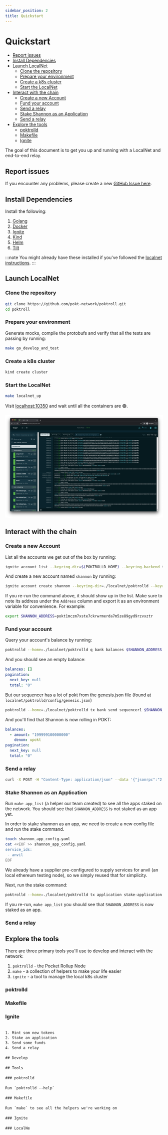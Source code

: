 ```yaml
---
sidebar_position: 2
title: Quickstart
---
```


# Quickstart <!-- omit in toc -->

- [Report issues](#report-issues)
- [Install Dependencies](#install-dependencies)
- [Launch LocalNet](#launch-localnet)
  - [Clone the repository](#clone-the-repository)
  - [Prepare your environment](#prepare-your-environment)
  - [Create a k8s cluster](#create-a-k8s-cluster)
  - [Start the LocalNet](#start-the-localnet)
- [Interact with the chain](#interact-with-the-chain)
  - [Create a new Account](#create-a-new-account)
  - [Fund your account](#fund-your-account)
  - [Send a relay](#send-a-relay)
  - [Stake Shannon as an Application](#stake-shannon-as-an-application)
  - [Send a relay](#send-a-relay-1)
- [Explore the tools](#explore-the-tools)
  - [poktrolld](#poktrolld)
  - [Makefile](#makefile)
  - [Ignite](#ignite)

The goal of this document is to get you up and running with a LocalNet and end-to-end relay.

## Report issues

If you encounter any problems, please create a new [GitHub Issue here](https://github.com/pokt-network/pocket/issues/new/choose).

## Install Dependencies

Install the following:

1. [Golang](https://go.dev/doc/install)
2. [Docker](https://docs.docker.com/get-docker/)
3. [Ignite](https://docs.ignite.com/welcome/install)
4. [Kind](https://kind.sigs.k8s.io/#installation-and-usage)
5. [Helm](https://helm.sh/docs/intro/install/#through-package-managers)
6. [Tilt](https://docs.tilt.dev/install.html)

:::note
You might already have these installed if you've followed the [localnet instructions](./infrastructure/localnet.md).
:::

## Launch LocalNet

### Clone the repository

```bash
git clone https://github.com/pokt-network/poktroll.git
cd poktroll
```

### Prepare your environment

Generate mocks, compile the protobufs and verify that all the tests are passing by running:

```bash
make go_develop_and_test
```

### Create a k8s cluster

```bash
kind create cluster
```

### Start the LocalNet

```bash
make localnet_up
```

Visit [localhost:10350](http://localhost:10350) and wait until all the containers are 🟢.

![LocalNet](./img/quickstart_localnet.png)

## Interact with the chain

### Create a new Account

List all the accounts we get out of the box by running:

```bash
ignite account list --keyring-dir=$(POKTROLLD_HOME) --keyring-backend test --address-prefix $(POCKET_ADDR_PREFIX)
```

And create a new account named `shannon` by running:

```bash
ignite account create shannon --keyring-dir=./localnet/poktrolld --keyring-backend test
```

If you re-run the command above, it should show up in the list.
Make sure to note its address under the `Address` column and export it as an
environment variable for convenience. For example:

```bash
export SHANNON_ADDRESS=pokt1mczm7xste7ckrwrmerda7m5ze89gyd9rzvxztr
```

### Fund your account

Query your account's balance by running:

```bash
poktrolld --home=./localnet/poktrolld q bank balances $SHANNON_ADDRESS --node tcp://127.0.0.1:36657
```

And you should see an empty balance:

```yaml
balances: []
pagination:
  next_key: null
  total: "0"
```

But our sequencer has a lot of pokt from the genesis.json file (found at `localnet/poktrolld/config/genesis.json`)

```bash
poktrolld --home=./localnet/poktrolld tx bank send sequencer1 $SHANNON_ADDRESS 199999100000000upokt --node tcp://127.0.0.1:36657
```

And you'll find that Shannon is now rolling in POKT:

```yaml
balances:
  - amount: "199999100000000"
    denom: upokt
pagination:
  next_key: null
  total: "0"
```

### Send a relay

```bash
curl -X POST -H "Content-Type: application/json" --data '{"jsonrpc":"2.0","method":"eth_blockNumber","params":[],"id":1}' http://localhost:42069/anvil
```

### Stake Shannon as an Application

Run `make app_list` (a helper our team created) to see all the apps staked on the network.
You should see that `SHANNON_ADDRESS` is not staked as an app yet.

In order to stake shannon as an app, we need to create a new config file and run
the stake command.

```bash
touch shannon_app_config.yaml
cat <<EOF >> shannon_app_config.yaml
service_ids:
 - anvil
EOF
```

We already have a supplier pre-configured to supply services for anvil
(an local ethereum testing node), so we simply reused that for simplicity.

Next, run the stake command:

```bash
poktrolld --home=./localnet/poktrolld tx application stake-application 1000upokt --config shannon_app_config.yaml --keyring-backend test --from shannon --node tcp://127.0.0.1:36657
```

If you re-run, `make app_list` you should see that `SHANNON_ADDRESS` is now staked as an app.

### Send a relay

## Explore the tools

There are three primary tools you'll use to develop and interact with the network:

1. `poktrolld` - the Pocket Rollup Node
2. `make` - a collection of helpers to make your life easier
3. `ignite` - a tool to manage the local k8s cluster

### poktrolld

### Makefile

### Ignite

```

1. Mint som new tokens
2. Stake an application
3. Send some funds
4. Send a relay

## Develop

## Tools

### poktrolld

Run `poktrolld --help`

### Makefile

Run `make` to see all the helpers we're working on

### Ignite

### LocalNe

```

```

```
